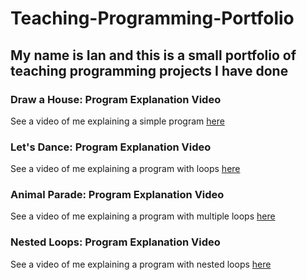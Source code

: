 # Teaching-Programming-Portfolio

## My name is Ian and this is a small portfolio of teaching programming projects I have done

### Draw a House: Program Explanation Video
See a video of me explaining a simple program [here](https://youtu.be/6Mg24yZ0R6w)

### Let's Dance: Program Explanation Video
See a video of me explaining a program with loops [here](https://youtu.be/04otzK89uy0)

### Animal Parade: Program Explanation Video
See a video of me explaining a program with multiple loops [here](https://youtu.be/_rV0TMbrxZg)

### Nested Loops: Program Explanation Video
See a video of me explaining a program with nested loops [here](https://youtu.be/5Mfvp6EBuog)
